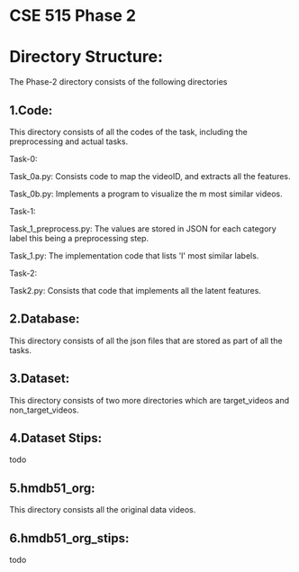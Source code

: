 # CSE 515 Phase 2

# Directory Structure:
The Phase-2 directory consists of the following directories

## 1.Code: 
This directory consists of all the codes of the task, including the preprocessing and actual tasks.

Task-0:

Task_0a.py: Consists code to map the videoID, and extracts all the features.

Task_0b.py: Implements a program to visualize the m most similar videos.

Task-1:

Task_1_preprocess.py: The values are stored in JSON for each category label this being a preprocessing step.

Task_1.py: The implementation code that lists 'l' most similar labels.

Task-2:

Task2.py: Consists that code that implements all the latent features.

## 2.Database:
This directory consists of all the json files that are stored as part of all the tasks.

## 3.Dataset:
This directory consists of two more directories which are target_videos and non_target_videos.

## 4.Dataset Stips:

todo

## 5.hmdb51_org:
This directory consists all the original data videos.

## 6.hmdb51_org_stips:

todo






